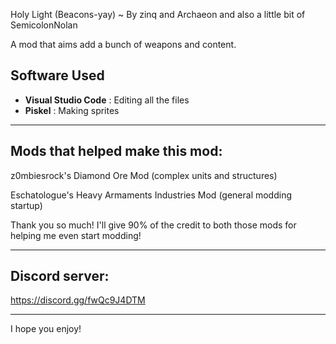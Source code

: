 Holy Light (Beacons-yay) ~ By zinq and Archaeon and also a little bit of SemicolonNolan

A mod that aims add a bunch of weapons and content.
## Software Used
- **Visual Studio Code** : Editing all the files
- **Piskel** : Making sprites

---

## Mods that helped make this mod:

z0mbiesrock's Diamond Ore Mod (complex units and structures)

Eschatologue's Heavy Armaments Industries Mod (general modding startup)

Thank you so much! I'll give 90% of the credit to both those mods for helping me even start modding!

---

## Discord server: 

https://discord.gg/fwQc9J4DTM

---

I hope you enjoy! 

